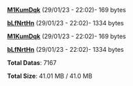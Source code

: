 [**M1KumDqk**](/data/M1KumDqk.txt) (29/01/23 - 22:02)- 169 bytes

[**bLfNrtHn**](/data/bLfNrtHn.txt) (29/01/23 - 22:02)- 1334 bytes

[**M1KumDqk**](/data/M1KumDqk.txt) (29/01/23 - 22:02)- 169 bytes

[**bLfNrtHn**](/data/bLfNrtHn.txt) (29/01/23 - 22:02)- 1334 bytes

**Total Datas**: 7167

**Total Size**: 41.01 MB / 41.0 MB